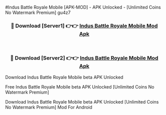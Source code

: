 #Indus Battle Royale Mobile [APK-MOD] - APK Unlocked - [Unlimited Coins No Watermark Premium] gu4z7



<div align="center">

<h3>🔴 Download [Server1] 👉👉 <a href="https://momento.my/?title=Indus_Battle_Royale_Mobile">Indus Battle Royale Mobile Mod Apk</a></h3><br>

<h3>🔴 Download [Server2] 👉👉 <a href="https://momento.my/?title=Indus_Battle_Royale_Mobile">Indus Battle Royale Mobile Mod Apk</a></h3>
</div>



Download Indus Battle Royale Mobile beta APK Unlocked

Free Indus Battle Royale Mobile beta APK Unlocked [Unlimited Coins No Watermark Premium]

Download Indus Battle Royale Mobile beta APK Unlocked [Unlimited Coins No Watermark Premium] Mod For Android
